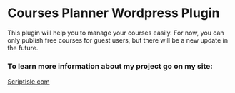 # Courses Planner Wordpress Plugin
This plugin will help you to manage your courses easily. For now, you can only publish free courses for guest users, but there will be a new update in the future.

### To learn more information about my project go on my site:
[ScriptIsle.com](https://scriptisle.com/courses-planner-wordpress-plugin/)
